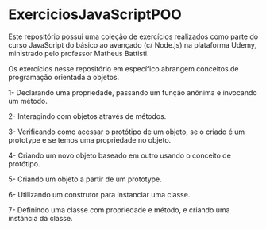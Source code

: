 # ExerciciosJavaScriptPOO

Este repositório possui uma coleção de exercícios realizados como parte do curso JavaScript do básico ao avançado (c/ Node.js) na plataforma Udemy, ministrado pelo professor Matheus Battisti. 

Os exercícios nesse repositório em específico abrangem conceitos de programação orientada a objetos. 

1- Declarando uma propriedade, passando um função anônima e invocando um método. 

2- Interagindo com objetos através de métodos. 

3- Verificando como acessar o protótipo de um objeto, se o criado é um prototype e se temos uma propriedade no objeto. 

4- Criando um novo objeto baseado em outro usando o conceito de protótipo. 

5- Criando um objeto a partir de um prototype. 

6- Utilizando um construtor para instanciar uma classe. 

7- Definindo uma classe com propriedade e método, e criando uma instância da classe.